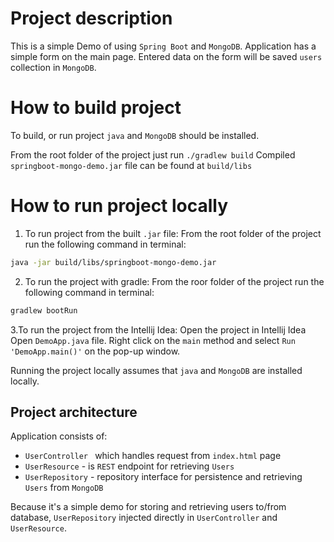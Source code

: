 # Project description
This is a simple Demo of using `Spring Boot` and `MongoDB`. Application has a simple form on the main page. 
Entered data on the form will be saved `users` collection in `MongoDB`. 

# How to build project
To build, or run project `java` and `MongoDB` should be installed.

From the root folder of the project just run `./gradlew build`
Compiled `springboot-mongo-demo.jar` file can be found at `build/libs`

# How to run project locally

1. To run project from the built `.jar` file:
From the root folder of the project run the following command in terminal:
```bash
java -jar build/libs/springboot-mongo-demo.jar
```

2. To run the project with gradle:
From the roor folder of the project run the following command in terminal:
```bash
gradlew bootRun
```

3.To run the project from the Intellij Idea:
Open the project in Intellij Idea  
Open `DemoApp.java` file. Right click on the `main` method and select `Run 'DemoApp.main()'` on the pop-up window.

Running the project locally assumes that `java` and `MongoDB` are installed locally.

## Project architecture
Application consists of:
* `UserController ` which handles request from `index.html` page
* `UserResource` - is `REST` endpoint for retrieving `Users`
* `UserRepository` - repository interface for persistence and retrieving `Users` from `MongoDB`

Because it's a simple demo for storing and retrieving users to/from database, `UserRepository` injected directly in 
`UserController` and `UserResource`.
